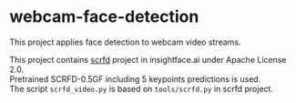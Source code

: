 # webcam-face-detection

This project applies face detection to webcam video streams.

This project contains [scrfd](https://github.com/deepinsight/insightface/tree/master/detection/scrfd) project in insightface.ai under Apache License 2.0.\
Pretrained SCRFD-0.5GF including 5 keypoints predictions is used.\
The script `scrfd_video.py` is based on `tools/scrfd.py` in scrfd project.
